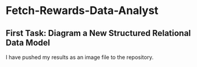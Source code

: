 # Fetch-Rewards-Data-Analyst

## First Task: Diagram a New Structured Relational Data Model
I have pushed my results as an image file to the repository. 
